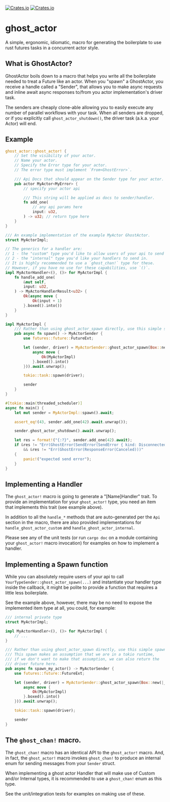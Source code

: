 <a href="https://github.com/holochain/ghost_actor/blob/master/LICENSE-APACHE">![Crates.io](https://img.shields.io/crates/l/ghost_actor)</a>
<a href="https://crates.io/crates/ghost_actor">![Crates.io](https://img.shields.io/crates/v/ghost_actor)</a>

# ghost_actor

A simple, ergonomic, idiomatic, macro for generating the boilerplate to use rust futures tasks in a concurrent actor style.

## What is GhostActor?

GhostActor boils down to a macro that helps you write all the boilerplate
needed to treat a Future like an actor. When you "spawn" a GhostActor,
you receive a handle called a "Sender", that allows you to make async
requests and inline await async responses to/from you actor implementation's
driver task.

The senders are cheaply clone-able allowing you to easily execute any
number of parallel workflows with your task. When all senders are dropped,
or if you explicitly call `ghost_actor_shutdown()`, the driver task
(a.k.a. your Actor) will end.

## Example

```rust
ghost_actor::ghost_actor! {
    // Set the visibility of your actor.
    // Name your actor.
    // Specify the Error type for your actor.
    // The error type must implement `From<GhostError>`.

    /// Api Docs that should appear on the Sender type for your actor.
    pub actor MyActor<MyError> {
        // specify your actor api

        /// This string will be applied as docs to sender/handler.
        fn add_one(
            // any api params here
            input: u32,
        ) -> u32; // return type here
    }
}

/// An example implementation of the example MyActor GhostActor.
struct MyActorImpl;

// The generics for a handler are:
// 1 - the "custom" type you'd like to allow users of your api to send in.
// 2 - the "internal" type you'd like your handlers to send in.
// It is highly recommended to use a `ghost_chan!` type for these.
// However, if you have no use for these capabilities, use `()`.
impl MyActorHandler<(), ()> for MyActorImpl {
    fn handle_add_one(
        &mut self,
        input: u32,
    ) -> MyActorHandlerResult<u32> {
        Ok(async move {
            Ok(input + 1)
        }.boxed().into())
    }
}

impl MyActorImpl {
    /// Rather than using ghost_actor_spawn directly, use this simple spawn.
    pub async fn spawn() -> MyActorSender {
        use futures::future::FutureExt;

        let (sender, driver) = MyActorSender::ghost_actor_spawn(Box::new(|_internal_sender| {
            async move {
                Ok(MyActorImpl)
            }.boxed().into()
        })).await.unwrap();

        tokio::task::spawn(driver);

        sender
    }
}

#[tokio::main(threaded_scheduler)]
async fn main() {
    let mut sender = MyActorImpl::spawn().await;

    assert_eq!(43, sender.add_one(42).await.unwrap());

    sender.ghost_actor_shutdown().await.unwrap();

    let res = format!("{:?}", sender.add_one(42).await);
    if &res != "Err(GhostError(SendError(SendError { kind: Disconnected })))"
        && &res != "Err(GhostError(ResponseError(Canceled)))"
    {
        panic!("expected send error");
    }
}
```

## Implementing a Handler

The `ghost_actor!` macro is going to generate a "[Name]Handler" trait.
To provide an implementation for your `ghost_actor!` type, you need an
item that implements this trait (see example above).

In addition to all the `handle_*` methods that are auto-generated per
the `Api` section in the macro, there are also provided implementations
for `handle_ghost_actor_custom` and `handle_ghost_actor_internal`.

Please see any of the unit tests (or run `cargo doc` on a module containing
your `ghost_actor!` macro invocation) for examples on how to implement
a handler.

## Implementing a Spawn function

While you can absolutely require users of your api to call
`YourTypeSender::ghost_actor_spawn(...)` and instantiate your handler type
inside the callback, it might be polite to provide a function that requires
a little less boilerplate.

See the example above, however, there may be no need to expose the
implemented item type at all, you could, for example:

```rust
/// internal private type
struct MyActorImpl;

impl MyActorHandler<(), ()> for MyActorImpl {
    // ...
}

/// Rather than using ghost_actor_spawn directly, use this simple spawn.
/// This spawn makes an assumption that we are in a tokio runtime,
/// if we don't want to make that assumption, we can also return the
/// driver future here.
pub async fn spawn_my_actor() -> MyActorSender {
    use futures::future::FutureExt;

    let (sender, driver) = MyActorSender::ghost_actor_spawn(Box::new(|_internal_sender| {
        async move {
            Ok(MyActorImpl)
        }.boxed().into()
    })).await.unwrap();

    tokio::task::spawn(driver);

    sender
}
```

## The `ghost_chan!` macro.

The `ghost_chan!` macro has an identical API to the `ghost_actor!` macro.
And, in fact, the `ghost_actor!` macro invokes `ghost_chan!` to produce
an internal enum for sending messages from your `Sender` struct.

When implementing a ghost actor Handler that will make use of Custom
and/or Internal types, it is recommended to use a `ghost_chan!` enum as
this type.

See the unit/integration tests for examples on making use of these.
